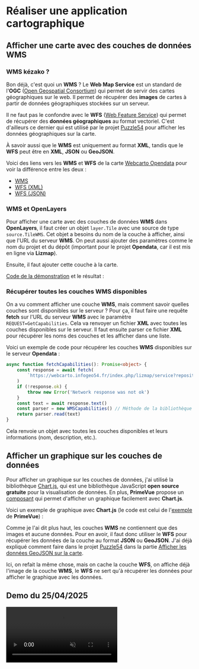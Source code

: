 <script setup>
import DemoWMS from './components/DemoWMS.vue';
import DemoChartjs from './components/DemoChartjs.vue';
</script>

# Réaliser une application cartographique

## Afficher une carte avec des couches de données WMS

### WMS kézako ?

Bon déjà, c'est quoi un **WMS** ? Le **Web Map Service** est un standard de l'**OGC** ([Open Geospatial Consortium](https://fr.wikipedia.org/wiki/Open_Geospatial_Consortium)) 
qui permet de servir des cartes géographiques sur le web.
Il permet de récupérer des **images** de cartes à partir de données géographiques stockées sur un serveur.

Il ne faut pas le confondre avec le **WFS** ([Web Feature Service](https://fr.wikipedia.org/wiki/Web_Feature_Service)) 
qui permet de récupérer des **données géographiques** au format vectoriel.
C'est d'ailleurs ce dernier qui est utilisé par le projet [Puzzle54](/projects/creations/puzzle54/intro) pour afficher les données géographiques sur la carte.

À savoir aussi que le **WMS** est uniquement au format **XML**, tandis que le **WFS** peut être en **XML**, **JSON** ou **GeoJSON**.

Voici des liens vers les **WMS** et **WFS** de la carte [Webcarto Opendata](https://webcarto.infogeo54.fr/index.php/view/map?repository=opendata&project=opendata) 
pour voir la différence entre les deux :
- [WMS](https://webcarto.infogeo54.fr/index.php/lizmap/service?repository=opendata&project=opendata&SERVICE=WMS&VERSION=1.3.0&REQUEST=GetCapabilities)
- [WFS (XML)](https://webcarto.infogeo54.fr/index.php/lizmap/service?repository=opendata&project=opendata&SERVICE=WFS&VERSION=1.3.0&REQUEST=GetFeature&typename=Colleges)
- [WFS (JSON)](https://webcarto.infogeo54.fr/index.php/lizmap/service?repository=opendata&project=opendata&SERVICE=WFS&VERSION=1.3.0&REQUEST=GetFeature&typename=Colleges&outputFormat=application/json)

### WMS et OpenLayers

Pour afficher une carte avec des couches de données **WMS** dans **OpenLayers**, il faut créer un objet `layer.Tile` avec une source de type `source.TileWMS`.
Cet objet a besoins du nom de la couche à afficher, ainsi que l'URL du serveur **WMS**.
On peut aussi ajouter des paramètres comme le nom du projet et du dépôt (important pour le projet **Opendata**, car il est mis en ligne via **Lizmap**).

Ensuite, il faut ajouter cette couche à la carte.

[Code de la démonstration](/annexe/codes/ogcviewer#afficher-une-carte-avec-des-couches-de-donnees-wms) et le résultat :

<DemoWMS />

### Récupérer toutes les couches WMS disponibles

On a vu comment afficher une couche **WMS**, mais comment savoir quelles couches sont disponibles sur le serveur ?
Pour ça, il faut faire une requête **fetch** sur l'URL du serveur **WMS** avec le paramètre `REQUEST=GetCapabilities`.
Cela va renvoyer un fichier **XML** avec toutes les couches disponibles sur le serveur.
Il faut ensuite parser ce fichier **XML** pour récupérer les noms des couches et les afficher dans une liste.

Voici un exemple de code pour récupérer les couches **WMS** disponibles sur le serveur **Opendata** :

```typescript
async function fetchCapabilities(): Promise<object> {
    const response = await fetch(
        `https://webcarto.infogeo54.fr/index.php/lizmap/service?repository=opendata&project=opendata&SERVICE=WMS&VERSION=1.3.0&REQUEST=GetCapabilities`,
    )
    if (!response.ok) {
        throw new Error('Network response was not ok')
    }
    const text = await response.text()
    const parser = new WMSCapabilities() // Méthode de la bibliothèque OpenLayers qui permet de parser le fichier XML
    return parser.read(text)
}
```

Cela renvoie un objet avec toutes les couches disponibles et leurs informations (nom, description, etc.).

## Afficher un graphique sur les couches de données

Pour afficher un graphique sur les couches de données, j'ai utilisé la bibliothèque [Chart.js](https://www.chartjs.org/),
qui est une bibliothèque JavaScript **open source gratuite** pour la visualisation de données.
En plus, **PrimeVue** propose un [composant](https://www.primevue.org/chart/) qui permet d'afficher un graphique facilement avec **Chart.js**.

Voici un exemple de graphique avec **Chart.js** (le code est celui de l'[exemple](https://primevue.org/chart/#pie) de **PrimeVue**) :

<DemoChartjs />

Comme je l'ai dit plus haut, les couches **WMS** ne contiennent que des images et aucune données.
Pour en avoir, il faut donc utiliser le **WFS** pour récupérer les données de la couche au format **JSON** ou **GeoJSON**.
J'ai déjà expliqué comment faire dans le projet [Puzzle54](/projects/creations/puzzle54/intro) dans la partie 
[Afficher les données GeoJSON sur la carte](/projects/creations/puzzle54/realisation#afficher-les-donnees-geojson-sur-la-carte).

Ici, on refait la même chose, mais on cache la couche **WFS**, on affiche déjà l'image de la couche **WMS**,
le **WFS** ne sert qu'à récupérer les données pour afficher le graphique avec les données.

## Demo du 25/04/2025

<video controls muted autoplay loop style="margin: 0 auto; max-width: 100%">
    <source src="/video/demo-atlas-vuejs.mp4" type="video/mp4">
    Your browser does not support the video tag. 
</video>